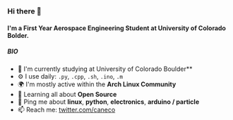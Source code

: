 ### Hi there 👋

#### I'm a First Year Aerospace Engineering Student at University of Colorado Bolder.

##### BIO

- 🏢 I'm currently studying at University of Colorado Boulder**
- ⚙️ I use daily: `.py`, `.cpp`, `.sh`, `.ino`, `.m`
- 🌍 I'm mostly active within the **Arch Linux Community**
- 🌱 Learning all about **Open Source**
- 💬 Ping me about **linux**, **python**, **electronics**, **arduino / particle**
- 📫 Reach me: [twitter.com/caneco](https://twitter.com/caneco)
